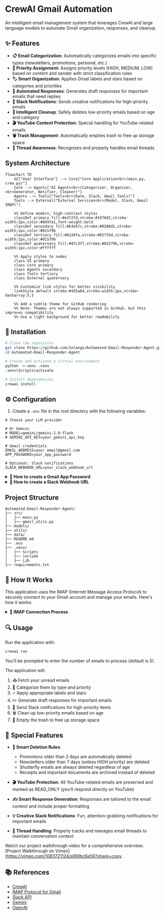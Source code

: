 # CrewAI Gmail Automation

An intelligent email management system that leverages CrewAI and large language models to automate Gmail organization, responses, and cleanup.

## ✨ Features

- **📋 Email Categorization**: Automatically categorizes emails into specific types (newsletters, promotions, personal, etc.)
- **🔔 Priority Assignment**: Assigns priority levels (HIGH, MEDIUM, LOW) based on content and sender with strict classification rules
- **🏷️ Smart Organization**: Applies Gmail labels and stars based on categories and priorities
- **💬 Automated Responses**: Generates draft responses for important emails that need replies
- **📱 Slack Notifications**: Sends creative notifications for high-priority emails
- **🧹 Intelligent Cleanup**: Safely deletes low-priority emails based on age and category
- **🎬 YouTube Content Protection**: Special handling for YouTube-related emails
- **🗑️ Trash Management**: Automatically empties trash to free up storage space
- **🧵 Thread Awareness**: Recognizes and properly handles email threads

## System Architecture

```mermaid
flowchart TD
    UI["User Interface"] --> Core["Core Application<br>(main.py, crew.py)"]
    Core --> Agents["AI Agents<br>(Categorizer, Organizer,<br>Generator, Notifier, Cleaner)"]
    Agents --> Tools["Tools<br>(Date, Slack, Gmail Tools)"]
    Tools --> External["External Services<br>(Model, Slack, Gmail IMAP)"]

    %% Define modern, high-contrast styles
    classDef primary fill:#e3f2fd,stroke:#1976d2,stroke-width:2px,color:#0d47a1,font-weight:bold
    classDef secondary fill:#b3e5fc,stroke:#0288d1,stroke-width:2px,color:#01579b
    classDef tertiary fill:#81d4fa,stroke:#0277bd,stroke-width:1px,color:#01579b
    classDef quaternary fill:#4fc3f7,stroke:#01579b,stroke-width:1px,color:#ffffff

    %% Apply styles to nodes
    class UI primary
    class Core primary
    class Agents secondary
    class Tools tertiary
    class External quaternary

    %% Customize link styles for better visibility
    linkStyle default stroke:#455a64,stroke-width:2px,stroke-dasharray:5,5

    %% Add a subtle theme for GitHub rendering
    %% Note: Themes are not always supported in GitHub, but this improves compatibility
    %% Use a light background for better readability
```

## 🚀 Installation

```bash
# Clone the repository
git clone https://github.com/1elango/Automated-Email-Responder-Agent.git
cd Automated-Email-Responder-Agent

# Create and activate a virtual environment
python -m venv .venv
.venv\Scripts\activate

# Install dependencies
crewai install
```

## ⚙️ Configuration

1. Create a `.env` file in the root directory with the following variables:

```
# Choose your LLM provider

# Or Gemini
# MODEL=gemini/gemini-2.0-flash
# GEMINI_API_KEY=your_gemini_api_key

# Gmail credentials
EMAIL_ADDRESS=your_email@gmail.com
APP_PASSWORD=your_app_password

# Optional: Slack notifications
SLACK_WEBHOOK_URL=your_slack_webhook_url
```

<details>
<summary><b>🔑 How to create a Gmail App Password</b></summary>

1. Go to your Google Account settings at [myaccount.google.com](https://myaccount.google.com/)
2. Select **Security** from the left navigation panel
3. Under "Signing in to Google," find and select **2-Step Verification** (enable it if not already enabled)
4. Scroll to the bottom and find **App passwords**
5. Select **Mail** from the "Select app" dropdown
6. Select **Other (Custom name)** from the "Select device" dropdown
7. Enter `Gmail CrewAI` as the name
8. Click **Generate**
9. Copy the 16-character password that appears (spaces will be removed automatically)
10. Paste this password in your `.env` file as the `APP_PASSWORD` value
11. Click **Done**

**Note**: App passwords can only be created if you have 2-Step Verification enabled on your Google account.
</details>

<details>
<summary><b>🔗 How to create a Slack Webhook URL</b></summary>

1. Go to [api.slack.com/apps](https://api.slack.com/apps)
2. Click **Create New App**
3. Select **From scratch**
4. Enter `Gmail Notifications` as the app name
5. Select your workspace and click **Create App**
6. In the left sidebar, find and click on **Incoming Webhooks**
7. Toggle the switch to **Activate Incoming Webhooks**
8. Click **Add New Webhook to Workspace**
9. Select the channel where you want to receive notifications
10. Click **Allow**
11. Find the **Webhook URL** section and copy the URL that begins with `https://hooks.slack.com/services/`
12. Paste this URL in your `.env` file as the `SLACK_WEBHOOK_URL` value

**Customizing your Slack app (optional):**
1. Go to **Basic Information** in the left sidebar
2. Scroll down to **Display Information**
3. Add an app icon and description
4. Click **Save Changes**

**Note**: You need admin permissions or the ability to install apps in your Slack workspace.
</details>

## Project Structure

```
Automated-Email-Responder-Agent/
├── src/
│   ├── main.py
│   ├── gmail_utils.py
├── models/
├── utils/
├── data/
├── README.md
├── .env
├── .venv/
│   ├── Scripts
│   ├── include
│   ├── Lib
├── requirements.txt
```
## 📧 How It Works

This application uses the IMAP (Internet Message Access Protocol) to securely connect to your Gmail account and manage your emails. Here's how it works:

<details>
<summary><b>🔄 IMAP Connection Process</b></summary>

1. **Secure Connection**: The application establishes a secure SSL connection to Gmail's IMAP server (`imap.gmail.com`).

2. **Authentication**: It authenticates using your email address and app password (not your regular Google password).

3. **Mailbox Access**: Once authenticated, it can access your inbox and other mailboxes to:
   - Read unread emails
   - Apply labels
   - Move emails to trash
   - Save draft responses

4. **Safe Disconnection**: After each operation, the connection is properly closed to maintain security.

IMAP allows the application to work with your emails while they remain on Google's servers, unlike POP3 which would download them to your device. This means you can still access all emails through the regular Gmail interface.

**Security Note**: Your credentials are only stored locally in your `.env` file and are never shared with any external services.
</details>

## 🔍 Usage

Run the application with:

```bash
crewai run
```

You'll be prompted to enter the number of emails to process (default is 5).

The application will:
1. 📥 Fetch your unread emails
2. 🔎 Categorize them by type and priority
3. ⭐ Apply appropriate labels and stars
4. ✏️ Generate draft responses for important emails
5. 🔔 Send Slack notifications for high-priority items
6. 🗑️ Clean up low-priority emails based on age
7. 🧹 Empty the trash to free up storage space

## 🌟 Special Features

- **📅 Smart Deletion Rules**: 
  - Promotions older than 2 days are automatically deleted
  - Newsletters older than 7 days (unless HIGH priority) are deleted
  - Shutterfly emails are always deleted regardless of age
  - Receipts and important documents are archived instead of deleted

- **🎬 YouTube Protection**: All YouTube-related emails are preserved and marked as READ_ONLY (you'll respond directly on YouTube)

- **✍️ Smart Response Generation**: Responses are tailored to the email context and include proper formatting

- **💡 Creative Slack Notifications**: Fun, attention-grabbing notifications for important emails

- **🧵 Thread Handling**: Properly tracks and manages email threads to maintain conversation context

Watch our project walkthrough video for a comprehensive overview:
[Project Walkthrough on Vimeo](https://vimeo.com/1083721124/a169bc6e56?share=copy.

## 📚 References

- [CrewAI](https://github.com/crewAIInc/crewAI/)
- [IMAP Protocol for Gmail](https://support.google.com/mail/answer/7126229)
- [Slack API](https://api.slack.com/messaging/webhooks)
- [Gemini](https://ai.google.com/gemini-api)
- [OpenAI](https://openai.com/api/)
